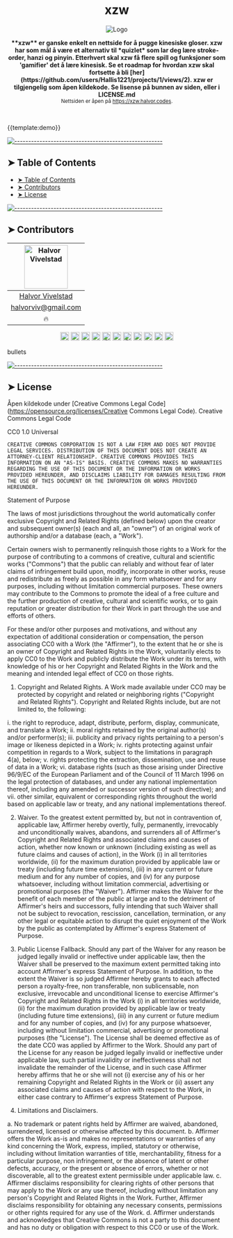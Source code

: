 <!-- ⚠️ This README has been generated from the file(s) "blueprint.md" ⚠️--><h1 align="center">xzw</h1>
<p align="center">
  <img src="https://xzw-admin.herokuapp.com/uploads/favicon_3540cb39b3.ico" alt="Logo" width="auto" height="auto" />
</p>
<p align="center">
  <b>**xzw** er ganske enkelt en nettside for å pugge kinesiske gloser. xzw har som mål å være et alternativ til *quizlet* som lar deg lære stroke-order, hanzi og pinyin. Etterhvert skal xzw få flere spill og funksjoner som 'gamifier' det å lære kinesisk. Se et roadmap for hvordan xzw skal fortsette å bli [her](https://github.com/users/Hallis1221/projects/1/views/2). xzw er tilgjengelig som åpen kildekode. Se lisense på bunnen av siden, eller i LICENSE.md </b></br>
  <sub> Nettsiden er åpen på <a href="https://xzw.halvor.codes">https://xzw.halvor.codes</a>.<sub>
</p>

<br />

{{template:demo}}

[![-----------------------------------------------------](https://raw.githubusercontent.com/andreasbm/readme/master/assets/lines/cloudy.png)](#table-of-contents)

## ➤ Table of Contents

- [➤ Table of Contents](#-table-of-contents)
- [➤ Contributors](#-contributors)
- [➤ License](#-license)

[![-----------------------------------------------------](https://raw.githubusercontent.com/andreasbm/readme/master/assets/lines/cloudy.png)](#contributors)

## ➤ Contributors
	

| [<img alt="Halvor Vivelstad" src="https://avatars.githubusercontent.com/u/46447358?v=4" width="100">](https://halvor.codes) |
|:--------------------------------------------------:|
| [Halvor Vivelstad](https://halvor.codes)         |
| [halvorviv@gmail.com](mailto:halvorviv@gmail.com) |
| 🔥                                               |
 



<p align="center">
		<a href="https://david-dm.org/hallis1221/xzw-site"><img alt="Dependencies" src="https://img.shields.io/david/hallis1221/xzw-site.svg" height="20"/></a>
<a href="https://github.com/hallis1221/xzw-site/graphs/contributors"><img alt="Contributors" src="https://img.shields.io/github/contributors/hallis1221/xzw-site.svg" height="20"/></a>
<a href="https://img.shields.io/github/languages/top/hallis1221/xzw-site?style=plastic"><img alt="Top språk" src="undefined" height="20"/></a>
<a href="https://img.shields.io/snyk/vulnerabilities/github/hallis1221/xzw-site?style=plastic"><img alt="Sikkerhet" src="undefined" height="20"/></a>
<a href="https://img.shields.io/github/issues/hallis1221/xzw-site?style=plastic"><img alt="Åpne issues" src="undefined" height="20"/></a>
<a href="https://img.shields.io/github/issues-closed-raw/hallis1221/xzw-site?style=plastic"><img alt="Lukkede issues" src="undefined" height="20"/></a>
<a href="https://img.shields.io/github/issues-pr/hallis1221/xzw-site?style=plastic"><img alt="Åpne pull requests" src="undefined" height="20"/></a>
<a href="https://img.shields.io/github/issues-pr-closed/hallis1221/xzw-site?style=plastic"><img alt="Lukkede pull requests" src="undefined" height="20"/></a>
<a href="https://img.shields.io/website?down_color=red&down_message=offline&style=plastic&up_color=green&up_message=online&url=https%3A%2F%2Fxzw.halvor.codes"><img alt="Nettside status" src="undefined" height="20"/></a>
<a href="https://img.shields.io/github/commit-activity/w/hallis1221/xzw-site?style=plastic"><img alt="Aktivitet" src="undefined" height="20"/></a>
<a href="undefined"><img alt="Lisens" src="undefined" height="20"/></a>
	</p>

bullets


[![-----------------------------------------------------](https://raw.githubusercontent.com/andreasbm/readme/master/assets/lines/cloudy.png)](#license)

## ➤ License
	
Åpen kildekode under [Creative Commons Legal Code](https://opensource.org/licenses/Creative Commons Legal Code).
Creative Commons Legal Code

CC0 1.0 Universal

    CREATIVE COMMONS CORPORATION IS NOT A LAW FIRM AND DOES NOT PROVIDE
    LEGAL SERVICES. DISTRIBUTION OF THIS DOCUMENT DOES NOT CREATE AN
    ATTORNEY-CLIENT RELATIONSHIP. CREATIVE COMMONS PROVIDES THIS
    INFORMATION ON AN "AS-IS" BASIS. CREATIVE COMMONS MAKES NO WARRANTIES
    REGARDING THE USE OF THIS DOCUMENT OR THE INFORMATION OR WORKS
    PROVIDED HEREUNDER, AND DISCLAIMS LIABILITY FOR DAMAGES RESULTING FROM
    THE USE OF THIS DOCUMENT OR THE INFORMATION OR WORKS PROVIDED
    HEREUNDER.

Statement of Purpose

The laws of most jurisdictions throughout the world automatically confer
exclusive Copyright and Related Rights (defined below) upon the creator
and subsequent owner(s) (each and all, an "owner") of an original work of
authorship and/or a database (each, a "Work").

Certain owners wish to permanently relinquish those rights to a Work for
the purpose of contributing to a commons of creative, cultural and
scientific works ("Commons") that the public can reliably and without fear
of later claims of infringement build upon, modify, incorporate in other
works, reuse and redistribute as freely as possible in any form whatsoever
and for any purposes, including without limitation commercial purposes.
These owners may contribute to the Commons to promote the ideal of a free
culture and the further production of creative, cultural and scientific
works, or to gain reputation or greater distribution for their Work in
part through the use and efforts of others.

For these and/or other purposes and motivations, and without any
expectation of additional consideration or compensation, the person
associating CC0 with a Work (the "Affirmer"), to the extent that he or she
is an owner of Copyright and Related Rights in the Work, voluntarily
elects to apply CC0 to the Work and publicly distribute the Work under its
terms, with knowledge of his or her Copyright and Related Rights in the
Work and the meaning and intended legal effect of CC0 on those rights.

1. Copyright and Related Rights. A Work made available under CC0 may be
protected by copyright and related or neighboring rights ("Copyright and
Related Rights"). Copyright and Related Rights include, but are not
limited to, the following:

  i. the right to reproduce, adapt, distribute, perform, display,
     communicate, and translate a Work;
 ii. moral rights retained by the original author(s) and/or performer(s);
iii. publicity and privacy rights pertaining to a person's image or
     likeness depicted in a Work;
 iv. rights protecting against unfair competition in regards to a Work,
     subject to the limitations in paragraph 4(a), below;
  v. rights protecting the extraction, dissemination, use and reuse of data
     in a Work;
 vi. database rights (such as those arising under Directive 96/9/EC of the
     European Parliament and of the Council of 11 March 1996 on the legal
     protection of databases, and under any national implementation
     thereof, including any amended or successor version of such
     directive); and
vii. other similar, equivalent or corresponding rights throughout the
     world based on applicable law or treaty, and any national
     implementations thereof.

2. Waiver. To the greatest extent permitted by, but not in contravention
of, applicable law, Affirmer hereby overtly, fully, permanently,
irrevocably and unconditionally waives, abandons, and surrenders all of
Affirmer's Copyright and Related Rights and associated claims and causes
of action, whether now known or unknown (including existing as well as
future claims and causes of action), in the Work (i) in all territories
worldwide, (ii) for the maximum duration provided by applicable law or
treaty (including future time extensions), (iii) in any current or future
medium and for any number of copies, and (iv) for any purpose whatsoever,
including without limitation commercial, advertising or promotional
purposes (the "Waiver"). Affirmer makes the Waiver for the benefit of each
member of the public at large and to the detriment of Affirmer's heirs and
successors, fully intending that such Waiver shall not be subject to
revocation, rescission, cancellation, termination, or any other legal or
equitable action to disrupt the quiet enjoyment of the Work by the public
as contemplated by Affirmer's express Statement of Purpose.

3. Public License Fallback. Should any part of the Waiver for any reason
be judged legally invalid or ineffective under applicable law, then the
Waiver shall be preserved to the maximum extent permitted taking into
account Affirmer's express Statement of Purpose. In addition, to the
extent the Waiver is so judged Affirmer hereby grants to each affected
person a royalty-free, non transferable, non sublicensable, non exclusive,
irrevocable and unconditional license to exercise Affirmer's Copyright and
Related Rights in the Work (i) in all territories worldwide, (ii) for the
maximum duration provided by applicable law or treaty (including future
time extensions), (iii) in any current or future medium and for any number
of copies, and (iv) for any purpose whatsoever, including without
limitation commercial, advertising or promotional purposes (the
"License"). The License shall be deemed effective as of the date CC0 was
applied by Affirmer to the Work. Should any part of the License for any
reason be judged legally invalid or ineffective under applicable law, such
partial invalidity or ineffectiveness shall not invalidate the remainder
of the License, and in such case Affirmer hereby affirms that he or she
will not (i) exercise any of his or her remaining Copyright and Related
Rights in the Work or (ii) assert any associated claims and causes of
action with respect to the Work, in either case contrary to Affirmer's
express Statement of Purpose.

4. Limitations and Disclaimers.

 a. No trademark or patent rights held by Affirmer are waived, abandoned,
    surrendered, licensed or otherwise affected by this document.
 b. Affirmer offers the Work as-is and makes no representations or
    warranties of any kind concerning the Work, express, implied,
    statutory or otherwise, including without limitation warranties of
    title, merchantability, fitness for a particular purpose, non
    infringement, or the absence of latent or other defects, accuracy, or
    the present or absence of errors, whether or not discoverable, all to
    the greatest extent permissible under applicable law.
 c. Affirmer disclaims responsibility for clearing rights of other persons
    that may apply to the Work or any use thereof, including without
    limitation any person's Copyright and Related Rights in the Work.
    Further, Affirmer disclaims responsibility for obtaining any necessary
    consents, permissions or other rights required for any use of the
    Work.
 d. Affirmer understands and acknowledges that Creative Commons is not a
    party to this document and has no duty or obligation with respect to
    this CC0 or use of the Work.

